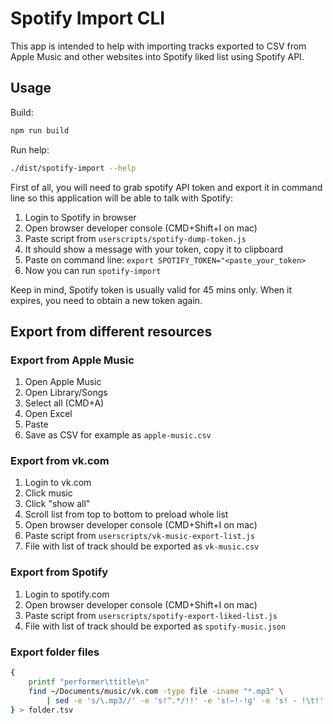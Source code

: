 # Spotify Import CLI

This app is intended to help with importing tracks exported to CSV from Apple
Music and other websites into Spotify liked list using Spotify API.

## Usage

Build:

```sh
npm run build
```

Run help:

```sh
./dist/spotify-import --help
```

First of all, you will need to grab spotify API token and export it in command
line so this application will be able to talk with Spotify:

1. Login to Spotify in browser
2. Open browser developer console (CMD+Shift+I on mac)
3. Paste script from `userscripts/spotify-dump-token.js`
4. It should show a message with your token, copy it to clipboard
5. Paste on command line: `export SPOTIFY_TOKEN="<paste_your_token>`
6. Now you can run `spotify-import`

Keep in mind, Spotify token is usually valid for 45 mins only. When it expires,
you need to obtain a new token again.

## Export from different resources

### Export from Apple Music

1. Open Apple Music
2. Open Library/Songs
3. Select all (CMD+A)
4. Open Excel
5. Paste
6. Save as CSV for example as `apple-music.csv`

### Export from vk.com

1. Login to vk.com
2. Click music
3. Click "show all"
4. Scroll list from top to bottom to preload whole list
5. Open browser developer console (CMD+Shift+I on mac)
6. Paste script from `userscripts/vk-music-export-list.js`
7. File with list of track should be exported as `vk-music.csv`

### Export from Spotify

1. Login to spotify.com
2. Open browser developer console (CMD+Shift+I on mac)
3. Paste script from `userscripts/spotify-export-liked-list.js`
4. File with list of track should be exported as `spotify-music.json`

### Export folder files

```sh
{
    printf "performer\ttitle\n"
    find ~/Documents/music/vk.com -type file -iname "*.mp3" \
        | sed -e 's/\.mp3//' -e 's!^.*/!!' -e 's!–!-!g' -e 's! - !\t!'
} > folder.tsv
```
